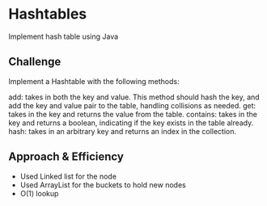 # Hashtables
Implement hash table using Java
<!-- Short summary or background information -->

## Challenge
Implement a Hashtable with the following methods:

add: takes in both the key and value. This method should hash the key, and add the key and value pair to the table, handling collisions as needed.
get: takes in the key and returns the value from the table.
contains: takes in the key and returns a boolean, indicating if the key exists in the table already.
hash: takes in an arbitrary key and returns an index in the collection.
<!-- Description of the challenge -->

## Approach & Efficiency
- Used Linked list for the node
- Used ArrayList for the buckets to hold new nodes
- O(1) lookup
